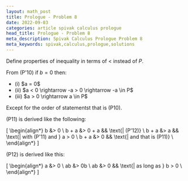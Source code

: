 ```yaml
---
layout: math_post
title: Prologue - Problem 8
date: 2022-09-03
categories: article spivak calculus prologue
head_title: Prologue - Problem 8
meta_description: Spivak Calculus Prologue Problem 8
meta_keywords: spivak,calculus,prologue,solutions
---
```


<p>

  Define properties of inequality in terms of $<$ instead of $P$.

  From (P'10) if $b = 0$ then:
</p>

<ul>
  <li>(i) $a = 0$</li>
  <li>(ii) $a < 0 \rightarrow -a > 0 \rightarrow -a \in P$</li>
  <li>(iii) $a > 0 \rightarrow a \in P$</li>
</ul>

<p>
  Except for the order of statementst that is (P10).
</p>

<p>

  (P11) is derived like the following:

  \[
    \begin{align*}
      b &> 0 \\
      b + a &> 0 + a  && \text{| (P'12)} \\
      b + a &> a  && \text{| with (P'11) and } a > 0 \\
      b + a &> 0  && \text{| and that is (P11)} \\
    \end{align*}
  \]

</p>

<p>

  (P12) is derived like this:

  \[
    \begin{align*}
      a &> 0 \\
      ab &> 0b \\
      ab &> 0  && \text{| as long as } b > 0 \\
    \end{align*}
  \]

</p>
